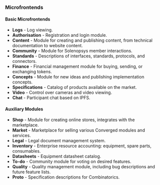 
### Microfrontends

#### Basic Microfrontends
- **Logs** - Log viewing.
- **Authorisation** - Registration and login module.
- **Content** - Module for creating and publishing content, from technical documentation to website content.
- **Community** - Module for Solenopsys member interactions.
- **Standards** - Descriptions of interfaces, standards, protocols, and connectors.
- **Finance** - Financial management module for buying, sending, or exchanging tokens.
- **Concepts** - Module for new ideas and publishing implementation concepts.
- **Specifications** - Catalog of products available on the market.
- **Video** - Control over cameras and video viewing.
- **Chat** - Participant chat based on IPFS.

#### Auxiliary Modules
- **Shop** - Module for creating online stores, integrates with the marketplace.
- **Market** - Marketplace for selling various Converged modules and services.
- **Legal** - Legal document management system.
- **Inventory** - Enterprise resource accounting: equipment, spare parts, consumables.
- **Datasheets** - Equipment datasheet catalog.
- **To-do** - Community module for voting on desired features.
- **Quality** - Quality management module, including bug descriptions and future feature lists.
- **Proto** - Specification descriptions for Combinatorics.
